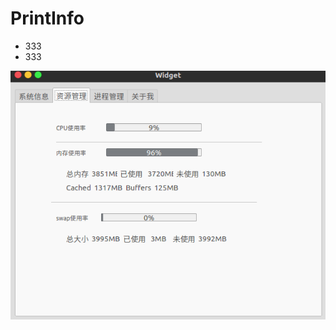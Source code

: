 # PrintInfo

- 333
- 333

![image](https://github.com/hustzxd/PrintInfo/blob/master/pic/2016-07-14%2021-59-51%E5%B1%8F%E5%B9%95%E6%88%AA%E5%9B%BE.png)
